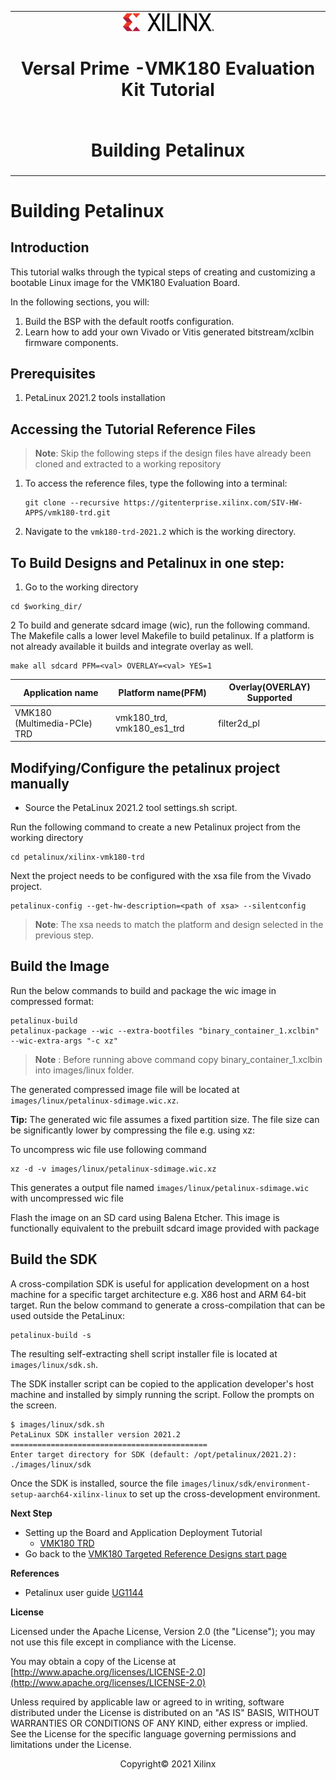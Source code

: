 <table class="sphinxhide">
 <tr>
   <td align="center"><img src="media/xilinx-logo.png" width="30%"/><h1> Versal Prime -VMK180 Evaluation Kit Tutorial</h1>
   </td>
 </tr>
 <tr>
 <td align="center"><h1>Building Petalinux</h1>

 </td>
 </tr>
</table>

Building Petalinux
================================================

Introduction
------------
This tutorial walks through the typical steps of creating and customizing a
bootable Linux image for the VMK180 Evaluation Board. 

In the following sections, you will:

1. Build the BSP with the default rootfs configuration.
2. Learn how to add your own Vivado or Vitis generated bitstream/xclbin firmware
   components.

Prerequisites
--------------
1. PetaLinux 2021.2 tools installation

Accessing the Tutorial Reference Files
--------------------------------------

> **Note**: Skip the following steps if the design files have already been cloned and extracted to a working repository

1. To access the reference files, type the following into a terminal:

   ```
   git clone --recursive https://gitenterprise.xilinx.com/SIV-HW-APPS/vmk180-trd.git
   ```

2. Navigate to the `vmk180-trd-2021.2` which is the working directory.


To Build Designs and Petalinux in one step:
-------------------------------------------

1. Go to the working directory 

```
cd $working_dir/
``` 
2   To build and  generate sdcard image (wic), run the following command. The Makefile calls a lower level Makefile to build petalinux. If a platform is not already available it builds and integrate overlay as well.
```
make all sdcard PFM=<val> OVERLAY=<val> YES=1

```


   |Application name |Platform name(PFM)| Overlay(OVERLAY) Supported |
   |----|----|----|
   |VMK180 (Multimedia-PCIe) TRD |vmk180_trd, vmk180_es1_trd| filter2d_pl |


Modifying/Configure the petalinux project manually
--------------------------------

* Source the PetaLinux 2021.2 tool settings.sh script.

Run the following command to create a new Petalinux project from the working directory

```
cd petalinux/xilinx-vmk180-trd
```

Next the project needs to be configured with the xsa file from the Vivado project.

```
petalinux-config --get-hw-description=<path of xsa> --silentconfig

```

> **Note**: The xsa needs to match the platform and design selected in the previous step. 

Build the Image
---------------
Run the below commands to build and package the wic image in compressed format:

```
petalinux-build
petalinux-package --wic --extra-bootfiles "binary_container_1.xclbin" --wic-extra-args "-c xz"
```
> **Note** : Before running above command copy binary_container_1.xclbin into images/linux folder. 

The generated compressed image file will be located at
`images/linux/petalinux-sdimage.wic.xz`.

**Tip:** The generated wic file assumes a fixed partition size.
         The file size can be significantly lower by compressing the file e.g.
         using xz:

To uncompress wic file use following command 

```
xz -d -v images/linux/petalinux-sdimage.wic.xz
```

This generates a output file named
`images/linux/petalinux-sdimage.wic` with uncompressed wic file 

Flash the image on an SD card using Balena Etcher. This image is functionally
equivalent to the prebuilt sdcard image provided with package


Build the SDK
---------------
A cross-compilation SDK is useful for application development on a host machine
for a specific target architecture e.g. X86 host and ARM 64-bit target. Run the
below command to generate a cross-compilation that can be used outside the
PetaLinux:

```
petalinux-build -s
```

The resulting self-extracting shell script installer file is located at
`images/linux/sdk.sh`.

The SDK installer script can be copied to the application developer's host
machine and installed by simply running the script. Follow the prompts on the
screen.

```
$ images/linux/sdk.sh
PetaLinux SDK installer version 2021.2
============================================
Enter target directory for SDK (default: /opt/petalinux/2021.2): ./images/linux/sdk
```

Once the SDK is installed, source the file
`images/linux/sdk/environment-setup-aarch64-xilinx-linux`
to set up the cross-development environment.



**Next Step**

* Setting up the Board and Application Deployment Tutorial
  * [VMK180 TRD](./platform1/docs/app_deployment.md)
* Go back to the [VMK180 Targeted Reference Designs start page](../index.html)

**References**

* Petalinux user guide [UG1144](https://www.xilinx.com/support/documentation/sw_manuals/xilinx2020_2/ug1144-petalinux-tools-reference-guide.pdf)

**License**

Licensed under the Apache License, Version 2.0 (the "License"); you may not use this file except in compliance with the License.

You may obtain a copy of the License at
[http://www.apache.org/licenses/LICENSE-2.0](http://www.apache.org/licenses/LICENSE-2.0)

Unless required by applicable law or agreed to in writing, software distributed under the License is distributed on an "AS IS" BASIS, WITHOUT WARRANTIES OR CONDITIONS OF ANY KIND, either express or implied. See the License for the specific language governing permissions and limitations under the License.

<p align="center">Copyright&copy; 2021 Xilinx</p>
